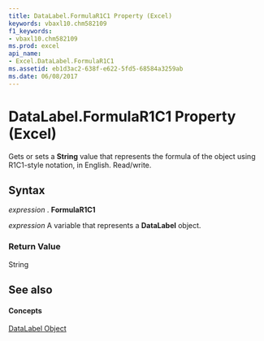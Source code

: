 ```yaml
---
title: DataLabel.FormulaR1C1 Property (Excel)
keywords: vbaxl10.chm582109
f1_keywords:
- vbaxl10.chm582109
ms.prod: excel
api_name:
- Excel.DataLabel.FormulaR1C1
ms.assetid: eb1d3ac2-638f-e622-5fd5-68584a3259ab
ms.date: 06/08/2017
---
```



# DataLabel.FormulaR1C1 Property (Excel)

Gets or sets a  **String** value that represents the formula of the object using R1C1-style notation, in English. Read/write.


## Syntax

 _expression_ . **FormulaR1C1**

 _expression_ A variable that represents a **DataLabel** object.


### Return Value

String


## See also


#### Concepts


[DataLabel Object](Excel.DataLabel(objec).md)

